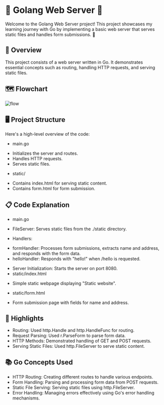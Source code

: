 # 🌟 Golang Web Server 🌟
Welcome to the Golang Web Server project! This project showcases my learning journey with Go by implementing a basic web server that serves static files and handles form submissions. 🚀

## 📜 Overview
This project consists of a web server written in Go. It demonstrates essential concepts such as routing, handling HTTP requests, and serving static files.

## 🗺️ Flowchart
![flow](https://github.com/VastavNissan/golang-web-server/assets/88283180/ffcfb3b2-c36d-453e-9a76-e21e9551c186)

## 🖥️ Project Structure
Here's a high-level overview of the code:

+ main.go
- Initializes the server and routes.
- Handles HTTP requests.
- Serves static files.
* static/
- Contains index.html for serving static content.
- Contains form.html for form submission.

## 📋 Code Explanation
* main.go
- FileServer: Serves static files from the ./static directory.
* Handlers:
- formHandler: Processes form submissions, extracts name and address, and responds with the form data.
- helloHandler: Responds with "hello!" when /hello is requested.
* Server Initialization: Starts the server on port 8080.
* static/index.html
- Simple static webpage displaying "Static website".
* static/form.html
- Form submission page with fields for name and address.

## 🌟 Highlights
* Routing: Used http.Handle and http.HandleFunc for routing.
* Request Parsing: Used r.ParseForm to parse form data.
* HTTP Methods: Demonstrated handling of GET and POST requests.
* Serving Static Files: Used http.FileServer to serve static content.

## 📚 Go Concepts Used
* HTTP Routing: Creating different routes to handle various endpoints.
* Form Handling: Parsing and processing form data from POST requests.
* Static File Serving: Serving static files using http.FileServer.
* Error Handling: Managing errors effectively using Go's error handling mechanisms.
